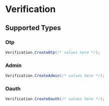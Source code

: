 # Verification


## Supported Types

### Otp

```csharp
Verification.CreateOtp(/* values here */);
```

### Admin

```csharp
Verification.CreateAdmin(/* values here */);
```

### Oauth

```csharp
Verification.CreateOauth(/* values here */);
```
